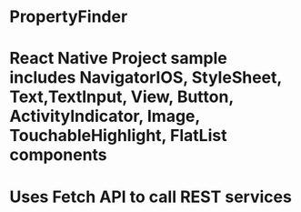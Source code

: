 # PropertyFinder

# React Native Project sample includes NavigatorIOS, StyleSheet, Text,TextInput, View, Button, ActivityIndicator, Image, TouchableHighlight, FlatList components

# Uses Fetch API to call REST services 
